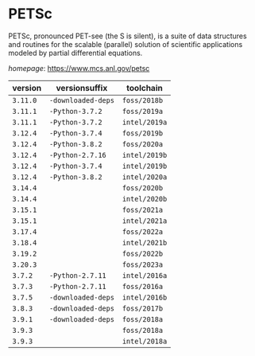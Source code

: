 # PETSc

PETSc, pronounced PET-see (the S is silent), is a suite of data structures and routines for the  scalable (parallel) solution of scientific applications modeled by partial differential equations.

*homepage*: <https://www.mcs.anl.gov/petsc>

version | versionsuffix | toolchain
--------|---------------|----------
``3.11.0`` | ``-downloaded-deps`` | ``foss/2018b``
``3.11.1`` | ``-Python-3.7.2`` | ``foss/2019a``
``3.11.1`` | ``-Python-3.7.2`` | ``intel/2019a``
``3.12.4`` | ``-Python-3.7.4`` | ``foss/2019b``
``3.12.4`` | ``-Python-3.8.2`` | ``foss/2020a``
``3.12.4`` | ``-Python-2.7.16`` | ``intel/2019b``
``3.12.4`` | ``-Python-3.7.4`` | ``intel/2019b``
``3.12.4`` | ``-Python-3.8.2`` | ``intel/2020a``
``3.14.4`` |  | ``foss/2020b``
``3.14.4`` |  | ``intel/2020b``
``3.15.1`` |  | ``foss/2021a``
``3.15.1`` |  | ``intel/2021a``
``3.17.4`` |  | ``foss/2022a``
``3.18.4`` |  | ``intel/2021b``
``3.19.2`` |  | ``foss/2022b``
``3.20.3`` |  | ``foss/2023a``
``3.7.2`` | ``-Python-2.7.11`` | ``intel/2016a``
``3.7.3`` | ``-Python-2.7.11`` | ``foss/2016a``
``3.7.5`` | ``-downloaded-deps`` | ``intel/2016b``
``3.8.3`` | ``-downloaded-deps`` | ``foss/2017b``
``3.9.1`` | ``-downloaded-deps`` | ``foss/2018a``
``3.9.3`` |  | ``foss/2018a``
``3.9.3`` |  | ``intel/2018a``
